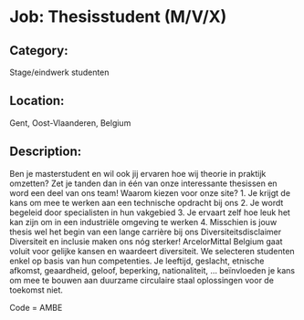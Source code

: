 # Job: Thesisstudent (M/V/X)
## Category: 
Stage/eindwerk studenten
## Location: 
Gent, Oost-Vlaanderen, Belgium
## Description:
Ben je masterstudent en wil ook jij ervaren hoe wij theorie in praktijk omzetten? Zet je tanden dan in één van onze interessante thesissen en word een deel van ons team!  Waarom kiezen voor onze site?  1. Je krijgt de kans om mee te werken aan een technische opdracht bij ons 2. Je wordt begeleid door specialisten in hun vakgebied 3. Je ervaart zelf hoe leuk het kan zijn om in een industriële omgeving te werken 4. Misschien is jouw thesis wel het begin van een lange carrière bij ons   Diversiteitsdisclaimer  Diversiteit en inclusie maken ons nóg sterker! ArcelorMittal Belgium gaat voluit voor gelijke kansen en waardeert diversiteit. We selecteren studenten enkel op basis van hun competenties. Je leeftijd, geslacht, etnische afkomst, geaardheid, geloof, beperking, nationaliteit, … beïnvloeden je kans om mee te bouwen aan duurzame circulaire staal oplossingen voor de toekomst niet.
 
Code = AMBE
